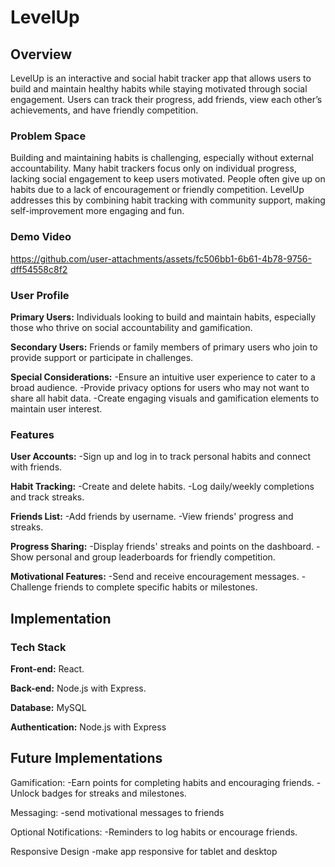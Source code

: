# LevelUp

## Overview

LevelUp is an interactive and social habit tracker app that allows users to build and maintain healthy habits while staying motivated through social engagement. Users can track their progress, add friends, view each other’s achievements, and have friendly competition.

### Problem Space

Building and maintaining habits is challenging, especially without external accountability. Many habit trackers focus only on individual progress, lacking social engagement to keep users motivated. People often give up on habits due to a lack of encouragement or friendly competition. LevelUp addresses this by combining habit tracking with community support, making self-improvement more engaging and fun.

### Demo Video

https://github.com/user-attachments/assets/fc506bb1-6b61-4b78-9756-dff54558c8f2

### User Profile

**Primary Users:** Individuals looking to build and maintain habits, especially those who thrive on social accountability and gamification.

**Secondary Users:** Friends or family members of primary users who join to provide support or participate in challenges.

**Special Considerations:**
-Ensure an intuitive user experience to cater to a broad audience.
-Provide privacy options for users who may not want to share all habit data.
-Create engaging visuals and gamification elements to maintain user interest.

### Features

**User Accounts:**
-Sign up and log in to track personal habits and connect with friends.

**Habit Tracking:**
-Create and delete habits.
-Log daily/weekly completions and track streaks.

**Friends List:**
-Add friends by username.
-View friends' progress and streaks.

**Progress Sharing:**
-Display friends' streaks and points on the dashboard.
-Show personal and group leaderboards for friendly competition.

**Motivational Features:**
-Send and receive encouragement messages.
-Challenge friends to complete specific habits or milestones.

## Implementation

### Tech Stack

**Front-end:** React.

**Back-end:** Node.js with Express.

**Database:** MySQL

**Authentication:** Node.js with Express

## Future Implementations
Gamification:
-Earn points for completing habits and encouraging friends.
-Unlock badges for streaks and milestones.

Messaging:
-send motivational messages to friends 

Optional Notifications:
-Reminders to log habits or encourage friends.

Responsive Design
-make app responsive for tablet and desktop 

